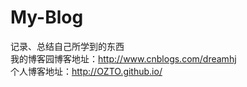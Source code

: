 # My-Blog

记录、总结自己所学到的东西 <br>
我的博客园博客地址：http://www.cnblogs.com/dreamhj <br>
个人博客地址：http://OZTO.github.io/
